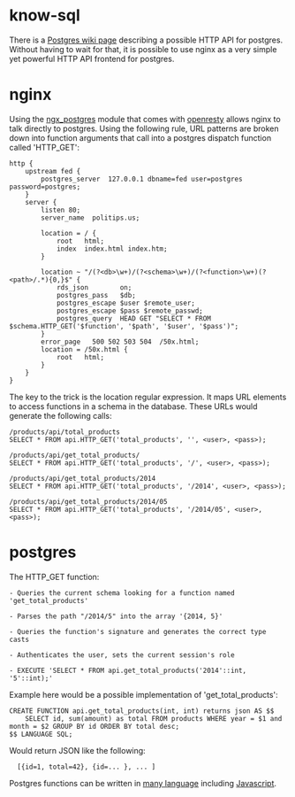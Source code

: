 know-sql
========

There is a [Postgres wiki page](https://wiki.postgresql.org/wiki/HTTP_API)
describing a possible HTTP API for postgres.  Without having to wait for that, it is
possible to use nginx as a very simple yet powerful HTTP API frontend for
postgres. 

nginx
=====

Using the [ngx_postgres](https://github.com/FRiCKLE/ngx_postgres/)
module that comes with [openresty](https://github.com/openresty)
allows nginx to talk directly to postgres.  Using the following rule,
URL patterns are broken down into function arguments that call into a
postgres dispatch function called 'HTTP_GET':

    http {
        upstream fed {
            postgres_server  127.0.0.1 dbname=fed user=postgres password=postgres;
        }
        server {
            listen 80;
            server_name  politips.us;

            location = / {
                root   html;
                index  index.html index.htm;
            }

            location ~ "/(?<db>\w+)/(?<schema>\w+)/(?<function>\w+)(?<path>/.*){0,}$" {
                rds_json        on;
                postgres_pass   $db;
                postgres_escape $user $remote_user;
                postgres_escape $pass $remote_passwd;
                postgres_query  HEAD GET "SELECT * FROM $schema.HTTP_GET('$function', '$path', '$user', '$pass')";
            }
            error_page   500 502 503 504  /50x.html;
            location = /50x.html {
                root   html;
            }
        }
    }

The key to the trick is the location regular expression.  It maps URL
elements to access functions in a schema in the database.  These URLs
would generate the following calls:

    /products/api/total_products
    SELECT * FROM api.HTTP_GET('total_products', '', <user>, <pass>);

    /products/api/get_total_products/
    SELECT * FROM api.HTTP_GET('total_products', '/', <user>, <pass>);

    /products/api/get_total_products/2014
    SELECT * FROM api.HTTP_GET('total_products', '/2014', <user>, <pass>);

    /products/api/get_total_products/2014/05
    SELECT * FROM api.HTTP_GET('total_products', '/2014/05', <user>, <pass>);

postgres
========

The HTTP_GET function:

    - Queries the current schema looking for a function named 'get_total_products'

    - Parses the path "/2014/5" into the array '{2014, 5}'

    - Queries the function's signature and generates the correct type casts

    - Authenticates the user, sets the current session's role

    - EXECUTE 'SELECT * FROM api.get_total_products('2014'::int, '5'::int);'

Example here would be a possible implementation of
'get_total_products':

    CREATE FUNCTION api.get_total_products(int, int) returns json AS $$
        SELECT id, sum(amount) as total FROM products WHERE year = $1 and month = $2 GROUP BY id ORDER BY total desc;
    $$ LANGUAGE SQL;

Would return JSON like the following:

      [{id=1, total=42}, {id=... }, ... ]

Postgres functions can be written in [many language](http://www.postgresql.org/docs/devel/static/external-pl.html)
including [Javascript](https://code.google.com/p/plv8js/wiki/PLV8).